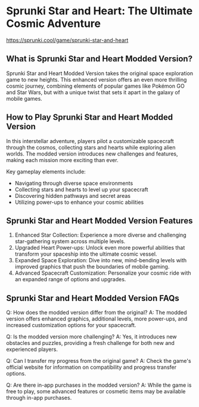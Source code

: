 # Sprunki Star and Heart: The Ultimate Cosmic Adventure

https://sprunki.cool/game/sprunki-star-and-heart

## What is Sprunki Star and Heart Modded Version?

Sprunki Star and Heart Modded Version takes the original space exploration game to new heights. This enhanced version offers an even more thrilling cosmic journey, combining elements of popular games like Pokémon GO and Star Wars, but with a unique twist that sets it apart in the galaxy of mobile games.

## How to Play Sprunki Star and Heart Modded Version

In this interstellar adventure, players pilot a customizable spacecraft through the cosmos, collecting stars and hearts while exploring alien worlds. The modded version introduces new challenges and features, making each mission more exciting than ever.

Key gameplay elements include:
- Navigating through diverse space environments
- Collecting stars and hearts to level up your spacecraft
- Discovering hidden pathways and secret areas
- Utilizing power-ups to enhance your cosmic abilities

## Sprunki Star and Heart Modded Version Features

1. Enhanced Star Collection: Experience a more diverse and challenging star-gathering system across multiple levels.
2. Upgraded Heart Power-ups: Unlock even more powerful abilities that transform your spaceship into the ultimate cosmic vessel.
3. Expanded Space Exploration: Dive into new, mind-bending levels with improved graphics that push the boundaries of mobile gaming.
4. Advanced Spacecraft Customization: Personalize your cosmic ride with an expanded range of options and upgrades.

## Sprunki Star and Heart Modded Version FAQs

Q: How does the modded version differ from the original?
A: The modded version offers enhanced graphics, additional levels, more power-ups, and increased customization options for your spacecraft.

Q: Is the modded version more challenging?
A: Yes, it introduces new obstacles and puzzles, providing a fresh challenge for both new and experienced players.

Q: Can I transfer my progress from the original game?
A: Check the game's official website for information on compatibility and progress transfer options.

Q: Are there in-app purchases in the modded version?
A: While the game is free to play, some advanced features or cosmetic items may be available through in-app purchases.
